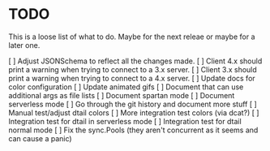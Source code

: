 TODO
====

This is a loose list of what to do. Maybe for the next releae or maybe for a later one.

[ ] Adjust JSONSchema to reflect all the changes made.
[ ] Client 4.x should print a warning when trying to connect to a 3.x server.
[ ] Client 3.x should print a warning when trying to connect to a 4.x server.
[ ] Update docs for color configuration
[ ] Update animated gifs
[ ] Document that can use additional args as file lists
[ ] Document spartan mode
[ ] Document serverless mode
[ ] Go through the git history and document more stuff
[ ] Manual test/adjust dtail colors
[ ] More integration test colors (via dcat?)
[ ] Integration test for dtail in serverless mode
[ ] Integration test for dtail normal mode
[ ] Fix the sync.Pools (they aren't concurrent as it seems and can cause a panic)
